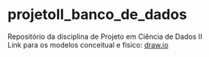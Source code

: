 # projetoII_banco_de_dados
Repositório da disciplina de Projeto em Ciência de Dados II  
Link para os modelos conceitual e físico: [draw.io](https://app.diagrams.net/?src=about#G1E_nfq7G3JLQ-2e3nSUWM3WuGuxWT-7bV#%7B%22pageId%22%3A%22Hj-ODVUiOMbrNAWI2-Oc%22%7D)
